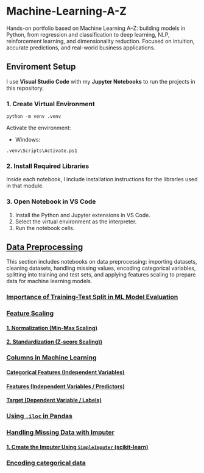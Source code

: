 # Machine-Learning-A-Z
Hands-on portfolio based on Machine Learning A–Z: building models in Python, from regression and classification to deep learning, NLP, reinforcement learning, and dimensionality reduction. Focused on intuition, accurate predictions, and real-world business applications.

## Enviroment Setup
I use **Visual Studio Code** with my **Jupyter Notebooks** to run the projects in this repository.

### 1. Create Virtual Environment
```
python -m venv .venv

```

Activate the environment:
- Windows:
```
.venv\Scripts\Activate.ps1

```

### 2. Install Required Libraries
Inside each notebook, I include installation instructions for the libraries used in that module.

### 3. Open Notebook in VS Code
1. Install the Python and Jupyter extensions in VS Code.
2. Select the virtual environment as the interpreter.
3. Run the notebook cells. 

## [Data Preprocessing](data_preprocessing/)

This section includes notebooks on data preprocessing: importing datasets, cleaning datasets, handling missing values, encoding categorical variables, splitting into training and test sets, and applying features scaling to prepare data for machine learning models.

### [Importance of Training-Test Split in ML Model Evaluation](data_preprocessing/notes_data_preprocessing.md#importance-of-training-test-split-in-ml-model-evaluation)

### [Feature Scaling](data_preprocessing/notes_data_preprocessing.md#feature-scaling)
#### [1. Normalization (Min-Max Scaling)](data_preprocessing/notes_data_preprocessing.md#1-normalization-min-max-scaling)
#### [2. Standardization (Z-score Scaling))](data_preprocessing/notes_data_preprocessing.md#2-standardization-z-score-scaling)

### [Columns in Machine Learning](data_preprocessing/notes_data_preprocessing.md#columns-in-machine-learning)
#### [Categorical Features (Independent Variables)](data_preprocessing/notes_data_preprocessing.md#categorical-features-independent-variables)
#### [Features (Independent Variables / Predictors)](data_preprocessing/notes_data_preprocessing.md#features-independent-variables--predictors)
#### [Target (Dependent Variable / Labels)](data_preprocessing/notes_data_preprocessing.md#target-dependent-variable--labels)

### [Using `.iloc` in Pandas](data_preprocessing/notes_data_preprocessing.md#using-iloc-in-pandas)

### [Handling Missing Data with Imputer](data_preprocessing/notes_data_preprocessing.md#handling-missing-data-with-imputer)
#### [1. Create the Imputer Using `SimpleImputer` (scikit-learn)](data_preprocessing/notes_data_preprocessing.md#1-create-the-imputer-using-simpleimputer-scikit-learn)

### [Encoding categorical data](data_preprocessing/notes_data_preprocessing.md#encoding-categorical-data)
